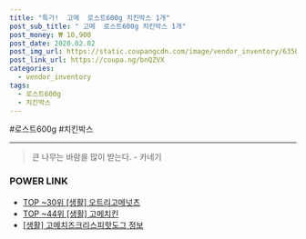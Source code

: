 ```yaml
--- 
title: "특가!  고메  로스트600g 치킨박스 1개" 
post_sub_title: " 고메  로스트600g 치킨박스 1개" 
post_money: ₩ 10,900 
post_date: 2020.02.02 
post_img_url: https://static.coupangcdn.com/image/vendor_inventory/6350/bc1660ca543cde7105ad207d643f00a54ae2f146934e9e3595b1318cc236.jpg 
post_link_url: https://coupa.ng/bnQZVX 
categories: 
  - vendor_inventory 
tags: 
  - 로스트600g 
  - 치킨박스 
--- 
```

  #로스트600g #치킨박스 
<hr> 

> 큰 나무는 바람을 많이 받는다. - 카네기 


### POWER LINK

* <a href="https://blog.naver.com/fasyy4321/221776654441" target="_blank"> TOP ~30위 [생활] 오트리고메넛츠</a>
* <a href="https://blog.naver.com/an0733/221793178421" target="_blank"> TOP ~44위 [생활] 고메치킨</a>
* <a href="https://blog.naver.com/sakai111/221765004113" target="_blank"> [생활] 고메치즈크리스피핫도그 정보 </a>
